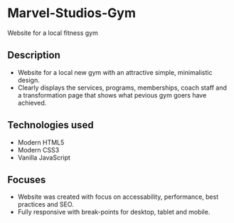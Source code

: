 # Marvel-Studios-Gym

Website for a local fitness gym

## Description

* Website for a local new gym with an attractive simple, minimalistic design.
* Clearly displays the services, programs, memberships, coach staff and a transformation page that shows what pevious gym goers have achieved.

## Technologies used

* Modern HTML5
* Modern CSS3
* Vanilla JavaScript

## Focuses

* Website was created with focus on accessability, performance, best practices and SEO.
* Fully responsive with break-points for desktop, tablet and mobile.
